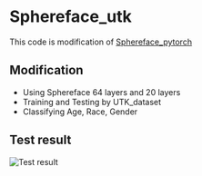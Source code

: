 # Sphereface_utk
This code is modification of  [Sphereface_pytorch](https://github.com/clcarwin/sphereface_pytorch)


 ## Modification
- Using Sphereface 64 layers and 20 layers
- Training and Testing by UTK_dataset
- Classifying Age, Race, Gender

## Test result
![Test result](https://user-images.githubusercontent.com/55399382/82153479-a5159380-98a2-11ea-9044-602921919450.png)
